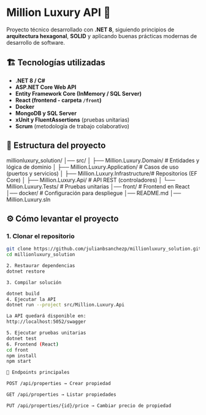 # Million Luxury API 🚀

Proyecto técnico desarrollado con **.NET 8**, siguiendo principios de **arquitectura hexagonal**, **SOLID** y aplicando buenas prácticas modernas de desarrollo de software.  

## 🏗️ Tecnologías utilizadas
- **.NET 8 / C#**
- **ASP.NET Core Web API**
- **Entity Framework Core (InMemory / SQL Server)**
- **React (frontend - carpeta `/front`)**
- **Docker**
- **MongoDB y SQL Server**
- **xUnit y FluentAssertions** (pruebas unitarias)
- **Scrum** (metodología de trabajo colaborativo)

## 📂 Estructura del proyecto
millionluxury_solution/
│── src/
│ ├── Million.Luxury.Domain/ # Entidades y lógica de dominio
│ ├── Million.Luxury.Application/ # Casos de uso (puertos y servicios)
│ ├── Million.Luxury.Infrastructure/# Repositorios (EF Core)
│ ├── Million.Luxury.Api/ # API REST (controladores)
│ └── Million.Luxury.Tests/ # Pruebas unitarias
│── front/ # Frontend en React
│── docker/ # Configuración para despliegue
│── README.md
│── Million.Luxury.sln


## ⚙️ Cómo levantar el proyecto

### 1. Clonar el repositorio
```bash
git clone https://github.com/julianbsanchezp/millionluxury_solution.git
cd millionluxury_solution

2. Restaurar dependencias
dotnet restore

3. Compilar solución

dotnet build
4. Ejecutar la API 
dotnet run --project src/Million.Luxury.Api

La API quedará disponible en:
http://localhost:5052/swagger

5. Ejecutar pruebas unitarias
dotnet test
6. Frontend (React)
cd front
npm install
npm start

📑 Endpoints principales

POST /api/properties → Crear propiedad

GET /api/properties → Listar propiedades

PUT /api/properties/{id}/price → Cambiar precio de propiedad


